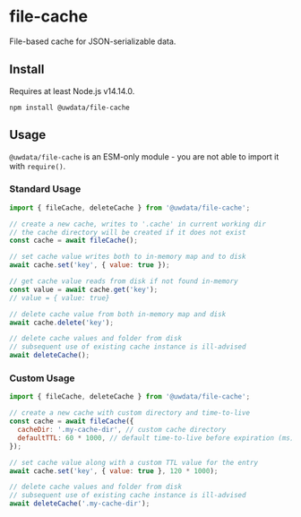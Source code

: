 # file-cache

File-based cache for JSON-serializable data.

## Install

Requires at least Node.js v14.14.0.

```
npm install @uwdata/file-cache
```

## Usage

`@uwdata/file-cache` is an ESM-only module - you are not able to import it with `require()`.

### Standard Usage

```js
import { fileCache, deleteCache } from '@uwdata/file-cache';

// create a new cache, writes to '.cache' in current working dir
// the cache directory will be created if it does not exist
const cache = await fileCache();

// set cache value writes both to in-memory map and to disk
await cache.set('key', { value: true });

// get cache value reads from disk if not found in-memory
const value = await cache.get('key');
// value = { value: true}

// delete cache value from both in-memory map and disk
await cache.delete('key');

// delete cache values and folder from disk
// subsequent use of existing cache instance is ill-advised
await deleteCache();
```

### Custom Usage

```js
import { fileCache, deleteCache } from '@uwdata/file-cache';

// create a new cache with custom directory and time-to-live
const cache = await fileCache({
  cacheDir: '.my-cache-dir', // custom cache directory
  defaultTTL: 60 * 1000, // default time-to-live before expiration (ms)
});

// set cache value along with a custom TTL value for the entry
await cache.set('key', { value: true }, 120 * 1000);

// delete cache values and folder from disk
// subsequent use of existing cache instance is ill-advised
await deleteCache('.my-cache-dir');
```
